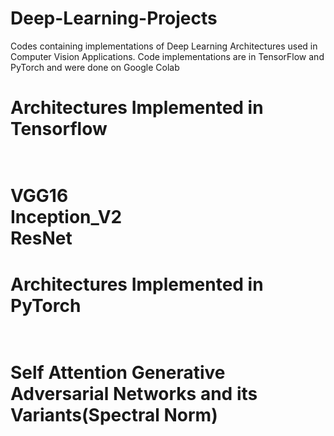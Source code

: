 # Deep-Learning-Projects
Codes containing implementations of Deep Learning Architectures used in Computer Vision Applications.
Code implementations are in TensorFlow and PyTorch and were done on Google Colab<br>
<h1> Architectures Implemented in Tensorflow <h1> <br>
  VGG16 <br>
  Inception_V2 <br>
  ResNet<br>
  
 <h1> Architectures Implemented in PyTorch <h1><br>
   Self Attention Generative Adversarial Networks and its Variants(Spectral Norm)
